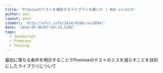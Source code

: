 ```yaml
---
title: 'Promiseのテストを補助するライブラリを書いた | Web scratch'
author: azu
layout: post
itemUrl: 'http://efcl.info/2014/0506/res3894/'
date: '2014-05-06T07:04:24.530Z'
tags:
  - JavaScript
  - Promises
  - testing
---
```

最初に落ちる条件を明示することでPromiseのテストのミスを減らすことを目的にしたライブラリについて
